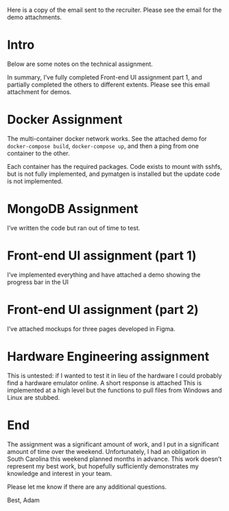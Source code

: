 Here is a copy of the email sent to the recruiter. Please see the email for the demo attachments.

# Intro

Below are some notes on the technical assignment. 

In summary, I’ve fully completed Front-end UI assignment part 1, and partially completed the others to different extents. Please see this email attachment for demos.

# Docker Assignment
The multi-container docker network works. See the attached demo for `docker-compose build`, `docker-compose up`, and then a ping from one container to the other. 

Each container has the required packages. Code exists to mount with sshfs, but is not fully implemented, and pymatgen is installed but the update code is not implemented.

# MongoDB Assignment
I’ve written the code but ran out of time to test.

# Front-end UI assignment (part 1)
I’ve implemented everything and have attached a demo showing the progress bar in the UI

# Front-end UI assignment (part 2)
I’ve attached mockups for three pages developed in Figma.

# Hardware Engineering assignment
This is untested: if I wanted to test it in lieu of the hardware I could probably find a hardware emulator online.
A short response is attached
This is implemented at a high level but the functions to pull files from Windows and Linux are stubbed.

# End
The assignment was a significant amount of work, and I put in a significant amount of time over the weekend. Unfortunately, I had an obligation in South Carolina this weekend planned months in advance. This work doesn’t represent my best work, but hopefully sufficiently demonstrates my knowledge and interest in your team.

Please let me know if there are any additional questions. 

Best,
Adam
